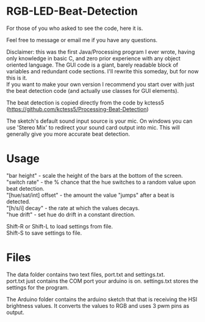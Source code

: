 # RGB-LED-Beat-Detection

For those of you who asked to see the code, here it is.

Feel free to message or email me if you have any questions.

Disclaimer: this was the first Java/Processing program I ever wrote, 
having only knowledge in basic C, and zero prior experience with any object oriented language. 
The GUI code is a giant, barely readable block of variables and redundant code sections.
I'll rewrite this someday, but for now this is it.  
If you want to make your own version I recommend you start over with just the beat detection
code (and actually use classes for GUI elements).

The beat detection is copied directly from the code
by kctess5 (https://github.com/kctess5/Processing-Beat-Detection)

The sketch's default sound input source is your mic. On windows you can use 
'Stereo Mix' to redirect your sound card output into mic. This will
generally give you more accurate beat detection.

# Usage
"bar height" - scale the height of the bars at the bottom of the screen.  
"switch rate" - the % chance that the hue switches to a random value upon beat detection.  
"[hue/sat/int] offset" - the amount the value "jumps" after a beat is detected.  
"[h/s/i] decay" - the rate at which the values decays.  
"hue drift" - set hue do drift in a constant direction.  

Shift-R or Shift-L to load settings from file.  
Shift-S to save settings to file.

# Files
The data folder contains two text files, port.txt and settings.txt.  
port.txt just contains the COM port your arduino is on.
settings.txt stores the settings for the program.

The Arduino folder contains the arduino sketch that that is receiving the HSI brightness values.
It converts the values to RGB and uses 3 pwm pins as output. 


